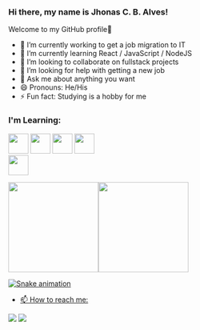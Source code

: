 ### Hi there, my name is Jhonas C. B. Alves! 
Welcome to my GitHub profile👋

- 🔭 I’m currently working to get a job migration to IT
- 🌱 I’m currently learning React / JavaScript / NodeJS
- 👯 I’m looking to collaborate on fullstack projects
- 🤔 I’m looking for help with getting a new job
- 💬 Ask me about anything you want
- 😄 Pronouns: He/His
- ⚡ Fun fact: Studying is a hobby for me

### I'm Learning: 

<img src="https://cdn.jsdelivr.net/gh/devicons/devicon/icons/javascript/javascript-original.svg" width="40" height="40"/>      <img src="https://cdn.jsdelivr.net/gh/devicons/devicon/icons/mysql/mysql-original.svg" width="40" height="40"/>    <img src="https://cdn.jsdelivr.net/gh/devicons/devicon/icons/html5/html5-original-wordmark.svg" width="40" height="40"/>   <img src="https://cdn.jsdelivr.net/gh/devicons/devicon/icons/css3/css3-original.svg" width="40" height="40"/>    
            <img src="https://cdn.jsdelivr.net/gh/devicons/devicon/icons/java/java-original.svg" width="40" height="40" />
          

<div>
<a href="https://github.com/jhonascba">
<img height="180em" src="https://github-readme-stats.vercel.app/api/top-langs/?username=jhonascba&layout=compact&langs_count=7&theme=dracula"/><img height="180em" src="https://github-readme-stats.vercel.app/api?username=jhonascba&show_icons=true&theme=dracula&include_all_commits=true&count_private=true"/>
</div>
  
![Snake animation](https://github.com/jhonascba/jhonascba/blob/output/github-contribution-grid-snake.svg)

- 📫 How to reach me:

<div>
<a href = "mailto:jhonascbarbosa@gmail.com"><img src="https://img.shields.io/badge/Gmail-D14836?style=for-the-badge&logo=gmail&logoColor=white" target="_blank"></a>
<a href="https://www.linkedin.com/in/jhonas-colares-barbosa-alves-7b3bab66/" target="_blank"><img src="https://img.shields.io/badge/-LinkedIn-%230077B5?style=for-the-badge&logo=linkedin&logoColor=white" target="_blank"></a>   
</div>
